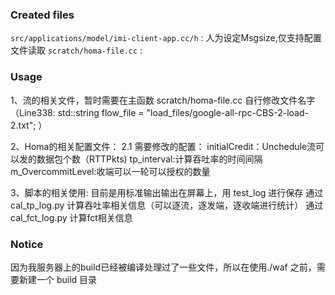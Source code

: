 ### Created files
`src/applications/model/imi-client-app.cc/h` : 人为设定Msgsize,仅支持配置文件读取
`scratch/homa-file.cc` :

### Usage
1、流的相关文件，暂时需要在主函数  scratch/homa-file.cc 自行修改文件名字 
（Line338: std::string flow_file = "load_files/google-all-rpc-CBS-2-load-2.txt"; ）

2、Homa的相关配置文件：
2.1 需要修改的配置： 
	initialCredit：Unchedule流可以发的数据包个数（RTTPkts)
	tp_interval:计算吞吐率的时间间隔
	m_OvercommitLevel:收端可以一轮可以授权的数量

3、脚本的相关使用:
	目前是用标准输出输出在屏幕上，用 test_log 进行保存
	通过 cal_tp_log.py 计算吞吐率相关信息（可以逐流，逐发端，逐收端进行统计）
	通过 cal_fct_log.py 计算fct相关信息

### Notice
因为我服务器上的build已经被编译处理过了一些文件，所以在使用./waf 之前，需要新建一个 build 目录


